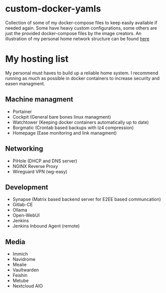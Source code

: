 # custom-docker-yamls
Collection of some of my docker-compose files to keep easily available if needed again. Some have heavy custom configurations, some others are just the provided docker-compose files by the image creators.
An illustration of my personal home network structure can be found [here](https://github.com/Ebenwaldner-Mario/custom-docker-yamls/edit/main/home-network.svg)

# My hosting list
My personal must haves to build up a reliable home system. I recommend running as much as possible in docker containers to increase security and easen managment.

## Machine managment
- Portainer
- Cockpit (General bare bones linux managment)
- Watchtower (Keeping docker containers automatically up to date)
- Borgmatic (Crontab based backups with lz4 compression)
- Homepage (Ease monitoring and link managment)

## Networking
- PiHole (DHCP and DNS server)
- NGINX Reverse Proxy
- Wireguard VPN (wg-easy)

## Development
- Synapse (Matrix based backend server for E2EE based communcation)
- Gitlab-CE
- Ollama
- Open-WebUI
- Jenkins
- Jenkins Inbound Agent (remote)

## Media
- Immich
- Navidrome
- Mealie
- Vaultwarden
- Feishin
- Metube
- Nextcloud AIO
